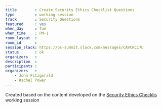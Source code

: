 ```yaml
---
title        : Create Security Ethics Checklist Questions
type         : working-session
track        : Security Questions
featured     : yes
when_day     : Tue
when_time    : PM-1
room_layout  :
room_id      :
session_slack: https://os-summit.slack.com/messages/CAVCRC17U
status       : ok
organizers   :
description  :
participants :
organizers   :
    - John Fitzgerald
    - Rachel Power
---
```


Created based on the content developed on the [Security Ethics Checklis](/tracks/security-questions/working-sessions/security-ethical-exam/) working session
